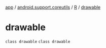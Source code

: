 [app](../../../index.md) / [android.support.coreutils](../../index.md) / [R](../index.md) / [drawable](./index.md)

# drawable

`class drawable`
`class drawable`